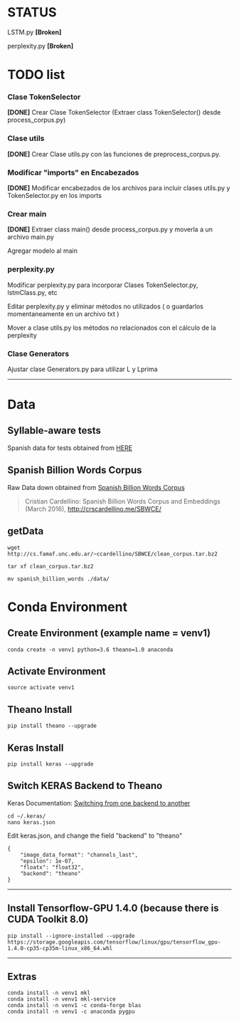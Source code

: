 # STATUS

LSTM.py  **[Broken]**

perplexity.py **[Broken]** 


# TODO list

### Clase TokenSelector

**[DONE]** Crear Clase TokenSelector (Extraer class TokenSelector() desde process_corpus.py)


### Clase utils

**[DONE]** Crear Clase utils.py con las funciones de preprocess_corpus.py.


### Modificar "imports" en Encabezados

**[DONE]** Modificar encabezados de los archivos para incluir clases utils.py y TokenSelector.py en los imports


### Crear main

**[DONE]** Extraer class main() desde process_corpus.py y moverla a un archivo main.py

Agregar modelo al main


### perplexity.py

Modificar perplexity.py para incorporar Clases TokenSelector.py, lstmClass.py, etc

Editar perplexity.py y eliminar métodos no utilizados ( o guardarlos momentaneamente en un archivo txt )

Mover a clase utils.py los métodos no relacionados con el cálculo de la perplexity


### Clase Generators

Ajustar clase Generators.py para utilizar L y Lprima


---



# Data

## Syllable-aware tests

Spanish data for tests obtained from [HERE](https://github.com/yoonkim/lstm-char-cnn/blob/master/get_data.sh)


## Spanish Billion Words Corpus

Raw Data down obtained from [Spanish Billion Words Corpus](http://cs.famaf.unc.edu.ar/~ccardellino/SBWCE/clean_corpus.tar.bz2)

> Cristian Cardellino: Spanish Billion Words Corpus and Embeddings (March 2016), http://crscardellino.me/SBWCE/


## getData

```
wget http://cs.famaf.unc.edu.ar/~ccardellino/SBWCE/clean_corpus.tar.bz2

tar xf clean_corpus.tar.bz2

mv spanish_billion_words ./data/
```


# Conda Environment


## Create Environment (example name = venv1)

```
conda create -n venv1 python=3.6 theano=1.0 anaconda
```

## Activate Environment

```
source activate venv1
```

## Theano Install

```
pip install theano --upgrade
```

## Keras Install

```
pip install keras --upgrade
```

## Switch KERAS Backend to Theano

Keras Documentation: [Switching from one backend to another](https://keras.io/backend/#switching-from-one-backend-to-another)


```
cd ~/.keras/
nano keras.json

```

Edit keras.json, and change the field "backend" to "theano"

```
{
    "image_data_format": "channels_last",
    "epsilon": 1e-07,
    "floatx": "float32",
    "backend": "theano"
}
```

---


## Install Tensorflow-GPU 1.4.0 (because there is CUDA Toolkit 8.0)

```
pip install --ignore-installed --upgrade https://storage.googleapis.com/tensorflow/linux/gpu/tensorflow_gpu-1.4.0-cp35-cp35m-linux_x86_64.whl
```

---

## Extras

```
conda install -n venv1 mkl
conda install -n venv1 mkl-service
conda install -n venv1 -c conda-forge blas
conda install -n venv1 -c anaconda pygpu
```


